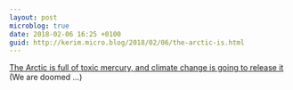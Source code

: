 ```yaml
---
layout: post
microblog: true
date: 2018-02-06 16:25 +0100
guid: http://kerim.micro.blog/2018/02/06/the-arctic-is.html
---
```

[The Arctic is full of toxic mercury, and climate change is going to release it](http://www.washingtonpost.com/news/energy-environment/wp/2018/02/05/the-arctic-is-full-of-toxic-mercury-and-climate-change-is-going-to-release-it/) (We are doomed …)
